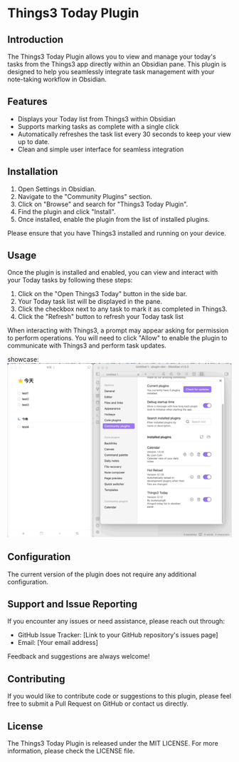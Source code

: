 # Things3 Today Plugin

## Introduction

The Things3 Today Plugin allows you to view and manage your today's tasks from the Things3 app directly within an Obsidian pane. This plugin is designed to help you seamlessly integrate task management with your note-taking workflow in Obsidian.

## Features

- Displays your Today list from Things3 within Obsidian
- Supports marking tasks as complete with a single click
- Automatically refreshes the task list every 30 seconds to keep your view up to date.
- Clean and simple user interface for seamless integration

## Installation

1. Open Settings in Obsidian.
2. Navigate to the "Community Plugins" section.
3. Click on "Browse" and search for "Things3 Today Plugin".
4. Find the plugin and click "Install".
5. Once installed, enable the plugin from the list of installed plugins.

Please ensure that you have Things3 installed and running on your device.

## Usage

Once the plugin is installed and enabled, you can view and interact with your Today tasks by following these steps:

1. Click on the "Open Things3 Today" button in the side bar.
2. Your Today task list will be displayed in the pane.
3. Click the checkbox next to any task to mark it as completed in Things3.
4. Click the "Refresh" button to refresh your Today task list

When interacting with Things3, a prompt may appear asking for permission to perform operations. You will need to click "Allow" to enable the plugin to communicate with Things3 and perform task updates.

showcase: ![](./showcase.gif)

## Configuration

The current version of the plugin does not require any additional configuration.

## Support and Issue Reporting

If you encounter any issues or need assistance, please reach out through:

- GitHub Issue Tracker: [Link to your GitHub repository's issues page]
- Email: [Your email address]

Feedback and suggestions are always welcome!

## Contributing

If you would like to contribute code or suggestions to this plugin, please feel free to submit a Pull Request on GitHub or contact us directly.

## License

The Things3 Today Plugin is released under the MIT LICENSE. For more information, please check the LICENSE file.